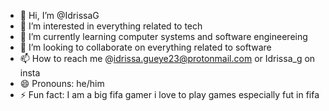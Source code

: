 - 👋 Hi, I’m @IdrissaG
- 👀 I’m interested in everything related to tech
- 🌱 I’m currently learning computer systems and software engineereing
- 💞️ I’m looking to collaborate on everything related to software
- 📫 How to reach me @idrissa.gueye23@protonmail.com or Idrissa_g on insta
- 😄 Pronouns: he/him
- ⚡ Fun fact: I am a big fifa gamer i love to play games especially fut in fifa

<!---
IdrissaG/IdrissaG is a ✨ special ✨ repository because its `README.md` (this file) appears on your GitHub profile.
You can click the Preview link to take a look at your changes.
--->
